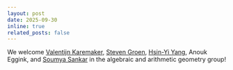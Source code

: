 ```yaml
---
layout: post
date: 2025-09-30
inline: true
related_posts: false
---
```

We welcome [Valentijn Karemaker](https://staff.fnwi.uva.nl/v.z.karemaker/), [Steven Groen](https://sites.google.com/view/stevengroen), [Hsin-Yi Yang](https://sites.google.com/view/hsin-yi-yang/home), Anouk Eggink, and [Soumya Sankar](https://sites.google.com/site/soumya3sankar/) in the algebraic and arithmetic geometry group!
